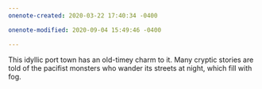 ```yaml
---
onenote-created: 2020-03-22 17:40:34 -0400

onenote-modified: 2020-09-04 15:49:46 -0400

---
```


This idyllic port town has an old-timey charm to it. Many cryptic stories are told of the pacifist monsters who wander its streets at night, which fill with fog.
